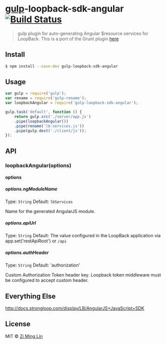 # [gulp](http://gulpjs.com)-loopback-sdk-angular [![Build Status](https://travis-ci.org/zimlin/gulp-loopback-sdk-angular.svg?branch=master)](https://travis-ci.org/zimlin/gulp-loopback-sdk-angular)

> gulp plugin for auto-generating Angular $resource services for LoopBack.
> This is a port of the Grunt plugin [here](https://github.com/strongloop/grunt-loopback-sdk-angular)

## Install

```sh
$ npm install --save-dev gulp-loopback-sdk-angular
```


## Usage

```js
var gulp = require('gulp');
var rename = require('gulp-rename');
var loopbackAngular = require('gulp-loopback-sdk-angular');

gulp.task('default', function () {
	return gulp.src('./server/app.js')
    .pipe(loopbackAngular())
    .pipe(rename('lb-services.js'))
    .pipe(gulp.dest('./client/js'));
});
```


## API

### loopbackAngular(options)

#### options

##### options.ngModuleName

Type: `String`
Default: `lbServices`

Name for the generated AngularJS module.

##### options.apiUrl

Type: `String`
Default: The value configured in the LoopBack application via app.set('restApiRoot') or `/api`

##### options.authHeader

Type: `String`
Default: 'authorization'

Custom Authorization Token header key. Loopback token middleware must be configured to accept custom header.

## Everything Else

http://docs.strongloop.com/display/LB/AngularJS+JavaScript+SDK


## License

MIT © [Zi Ming Lin](https://github.com/zimlin)
